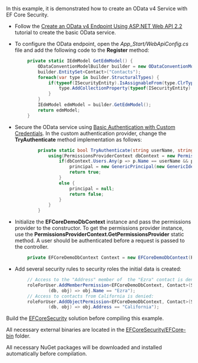 In this example, it is demonstrated how to create an OData v4 Service with EF Core Security.

- Follow the [Create an OData v4 Endpoint Using ASP.NET Web API 2.2](http://www.asp.net/web-api/overview/odata-support-in-aspnet-web-api/odata-v4/create-an-odata-v4-endpoint) tutorial to create the basic OData service.



- To configure the OData endpoint, open the *App_Start/WebApiConfig.cs* file and add the following code to the **Register** method: 
```csharp
        private static IEdmModel GetEdmModel() {
            ODataConventionModelBuilder builder = new ODataConventionModelBuilder();
            builder.EntitySet<Contact>("Contacts");
            foreach(var type in builder.StructuralTypes) {
                if(typeof(ISecurityEntity).IsAssignableFrom(type.ClrType)) {
                    type.AddCollectionProperty(typeof(ISecurityEntity).GetProperty("BlockedMembers"));
                }
            }
            IEdmModel edmModel = builder.GetEdmModel();
            return edmModel;
        }
```
- Secure the OData service using [Basic Authentication with Custom Credentials](https://msdn.microsoft.com/en-us/data/gg192997.aspx). In the custom authentication provider, change the **TryAuthenticate** method implementation as follows:
```csharp
            private static bool TryAuthenticate(string userName, string password, out IPrincipal principal) {
                using(PermissionsProviderContext dbContext = new PermissionsProviderContext()) {
                    if(dbContext.Users.Any(p => p.Name == userName && p.Password == password)) {
                        principal = new GenericPrincipal(new GenericIdentity(userName), new string[] { "Users" });
                        return true;
                    }
                    else {
                        principal = null;
                        return false;
                    }
                }
            }
```
- Initialize the **EFCoreDemoDbContext** instance and pass the permissions provider to the constructor. To get the permissions provider instance, use the **PermissionsProviderContext.GetPermissionsProvider** static method. A user should be authenticated before a request is passed to the controller.
```csharp
        private EFCoreDemoDbContext Context = new EFCoreDemoDbContext(PermissionsProviderContext.GetPermissionsProvider());
```
- Add several security rules to security roles the initial data is created:
```csharp
        // Access to the "Address" member of  the "Ezra" contact is denied:
        roleForUser.AddMemberPermission<EFCoreDemoDbContext, Contact>(SecurityOperation.Read, OperationState.Deny, "Address", 
                (db, obj) => obj.Name == "Ezra");
        // Access to contacts from California is denied:
        roleForUser.AddObjectPermission<EFCoreDemoDbContext, Contact>(SecurityOperation.Read, OperationState.Deny, 
                (db, obj) => obj.Address == "California");
 ```
Build the [EFCoreSecurity](https://github.com/DevExpress/EF-Core-Security/tree/master/EFCoreSecurity) solution before compiling this example.

All necessary external binaries are located in the [EFCoreSecurity/EFCore-bin](https://github.com/DevExpress/EF-Core-Security/tree/master/EFCoreSecurity/EFCore-bin) folder.

All necessary NuGet packages will be downloaded and installed automatically before compilation.
